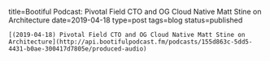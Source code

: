 
title=Bootiful Podcast: Pivotal Field CTO and OG Cloud Native Matt Stine on Architecture
date=2019-04-18
type=post
tags=blog
status=published
~~~~~~
[(2019-04-18) Pivotal Field CTO and OG Cloud Native Matt Stine on Architecture](http://api.bootifulpodcast.fm/podcasts/155d863c-5dd5-4431-b0ae-300417d7805e/produced-audio) 
            